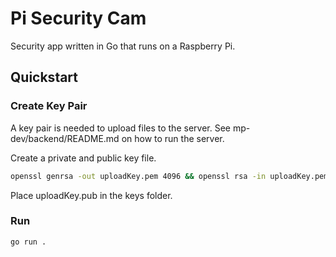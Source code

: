 # Pi Security Cam
Security app written in Go that runs on a Raspberry Pi.

## Quickstart

### Create Key Pair
A key pair is needed to upload files to the server. See mp-dev/backend/README.md on how to run the server.

Create a private and public key file.
```bash
openssl genrsa -out uploadKey.pem 4096 && openssl rsa -in uploadKey.pem -pubout > uploadKey.pub
```
Place uploadKey.pub in the keys folder.

### Run
```bash
go run .
```
